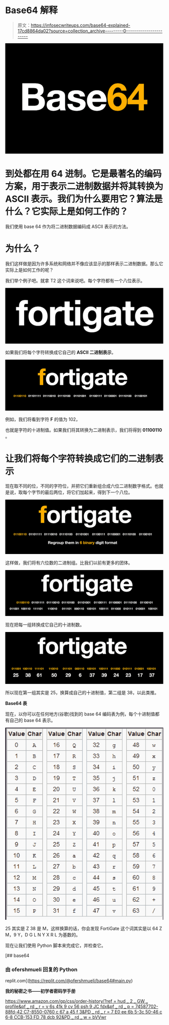 # Base64 解释

> 原文：<https://infosecwriteups.com/base64-explained-17cd8864da02?source=collection_archive---------0----------------------->

![](img/0097dae1506127339e0cedab5e71df75.png)

# **到处都在用 64 进制。它是最著名的编码方案，用于表示二进制数据并将其转换为 ASCII 表示。我们为什么要用它？算法是什么？它实际上是如何工作的？**

我们使用 base 64 作为将二进制数据编码成 ASCII 表示的方法。

# 为什么？

我们这样做是因为许多系统和网络并不像应该显示的那样表示二进制数据。那么它实际上是如何工作的呢？

我们举个例子吧。就拿 T2 这个词来说吧。每个字符都有一个八位表示。

![](img/7d5cc9e7cc47de96e59de4a264f443f5.png)

如果我们将每个字符转换成它自己的 **ASCII 二进制表示**，

![](img/e30f780e97ef71d045b5a4cf324855ec.png)

例如，我们将看到字符 **F** 的值为 102，

也就是字符的十进制值。如果我们将其转换为二进制表示，我们将得到 **01100110** 。

# 让我们将每个字符转换成它们的二进制表示

现在取不同的位，不同的字符位，并把它们重新组合成六位二进制数字格式。也就是说，取每个字节的最后两位，将它们加起来，得到下一个八位。

![](img/64f8cf8ee6044a1dcd044daccf88cea2.png)

这样做，我们将有六位数的二进制组。比我们以前有更多的团体。

![](img/85421b3ed900b288fb3952eaa3db4b70.png)

现在把每一组转换成它自己的十进制数。

![](img/52f3f3914756ced7e6aac135efa32fb7.png)

所以现在第一组其实是 25，换算成自己的十进制值，第二组是 38，以此类推。

**Base64 表**

现在，以你可以在任何地方(谷歌)找到的 base 64 编码表为例，每个十进制值都有自己的 base 64 表示。

![](img/8a15c1df6510f33665450bc58862c85c.png)

25 其实是 Z 38 是 M，这样换算的话，你会发现 FortiGate 这个词其实是以 64 Z M，9 Y，D G L N Y X R L 为基数的。

现在让我们使用 Python 脚本来完成它，并检查它。

[](https://replit.com/@ofershmueli/base64#main.py) [## base64

### 由 ofershmueli 回复的 Python

replit.com](https://replit.com/@ofershmueli/base64#main.py) 

**我的秘密之书——初学者密码学手册**

[https://www.amazon.com/gp/css/order-history/?ref = hud _ 2 _ GW _ profile&pf _ rd _ r = v 6s 41k 9 cv 56 psh 9 JC fdx&pf _ rd _ p = 74587702-88fd-42 C7-8550-0760 c 67 a 45 f 3&PD _ rd _ r = 7 E0 ee 6b 5-3c 50-46 c 6-8 CCB-153 FD 78 dcb 92&PD _ rd _ w = bVVwr](https://www.amazon.com/gp/css/order-history/?ref=hud_2_gw_profile&pf_rd_r=V6S41K9CV56PSH9JCFDX&pf_rd_p=74587702-88fd-42c7-8550-0760c67a45f3&pd_rd_r=7e0ee6b5-3c50-46c6-8ccb-153fd78dcb92&pd_rd_w=bVVwr&pd_rd_wg=xRnFn&ref_=pd_gw_unk)